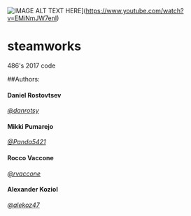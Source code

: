 ![IMAGE ALT TEXT HERE](https://i.ytimg.com/vi/EMiNmJW7enI/maxresdefault.jpg)](https://www.youtube.com/watch?v=EMiNmJW7enI)

# steamworks
486's 2017 code

##Authors:

#### Daniel Rostovtsev

[*@danrotsy*](https://github.com/danrotsy)

#### Mikki Pumarejo

[*@Panda5421*](https://github.com/Panda5421)

#### Rocco Vaccone

[*@rvaccone*](https://github.com/rvaccone)

#### Alexander Koziol

[*@alekoz47*](https://github.com/alekoz47)
